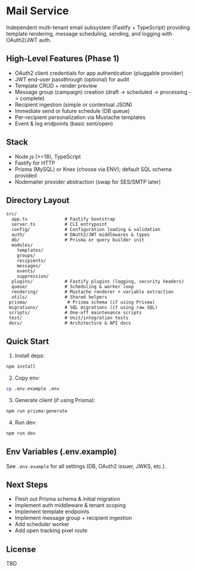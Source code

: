 # Mail Service

Independent multi-tenant email subsystem (Fastify + TypeScript) providing template rendering, message scheduling, sending, and logging with OAuth2/JWT auth.

## High-Level Features (Phase 1)
- OAuth2 client credentials for app authentication (pluggable provider)
- JWT end-user passthrough (optional) for audit
- Template CRUD + render preview
- Message group (campaign) creation (draft -> scheduled -> processing -> complete)
- Recipient ingestion (simple or contextual JSON)
- Immediate send or future schedule (DB queue)
- Per-recipient personalization via Mustache templates
- Event & log endpoints (basic sent/open)

## Stack
- Node.js (>=18), TypeScript
- Fastify for HTTP
- Prisma (MySQL) or Knex (choose via ENV); default SQL schema provided
- Nodemailer provider abstraction (swap for SES/SMTP later)

## Directory Layout
```
src/
  app.ts              # Fastify bootstrap
  server.ts           # CLI entrypoint
  config/             # Configuration loading & validation
  auth/               # OAuth2/JWT middlewares & types
  db/                 # Prisma or query builder init
  modules/
    templates/
    groups/
    recipients/
    messages/
    events/
    suppression/
  plugins/            # Fastify plugins (logging, security headers)
  queue/              # Scheduling & worker loop
  rendering/          # Mustache renderer + variable extraction
  utils/              # Shared helpers
 prisma/               # Prisma schema (if using Prisma)
 migrations/          # SQL migrations (if using raw SQL)
 scripts/             # One-off maintenance scripts
 test/                # Unit/integration tests
 docs/                # Architecture & API docs
```

## Quick Start
1. Install deps:
```bash
npm install
```
2. Copy env:
```bash
cp .env.example .env
```
3. Generate client (if using Prisma):
```bash
npm run prisma:generate
```
4. Run dev:
```bash
npm run dev
```

## Env Variables (.env.example)
See `.env.example` for all settings (DB, OAuth2 issuer, JWKS, etc.).

## Next Steps
- Flesh out Prisma schema & initial migration
- Implement auth middleware & tenant scoping
- Implement template endpoints
- Implement message group + recipient ingestion
- Add scheduler worker
- Add open tracking pixel route

## License
TBD
